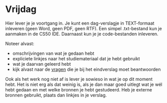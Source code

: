 # Vrijdag

Hier lever je je voortgang in. Je kunt een dag-verslagje in TEXT-formaat inleveren (geen Word, geen PDF, geen RTF). Een simpel .txt-bestand kun je aanmaken in de CS50 IDE. Daarnaast kun je je code-bestanden inleveren.

Noteer alvast:

- omschrijvingen van wat je gedaan hebt
- expliciete linkjes naar het studiemateriaal dat je hebt gebruikt
- wat je daarvan geleerd hebt
- kijk alvast naar de [vragen](/intermezzo/eindverslag) die je bij het eindverslag moet beantwoorden

Ook als het werk nog niet af is lever je sowieso in wat je op dit moment hebt. Het is niet erg als dat weinig is, als je dan maar goed uitlegt wat je wél hebt gedaan en met welke bronnen je hebt gestudeerd. Heb je externe bronnen gebruikt, plaats dan linkjes in je verslag.
